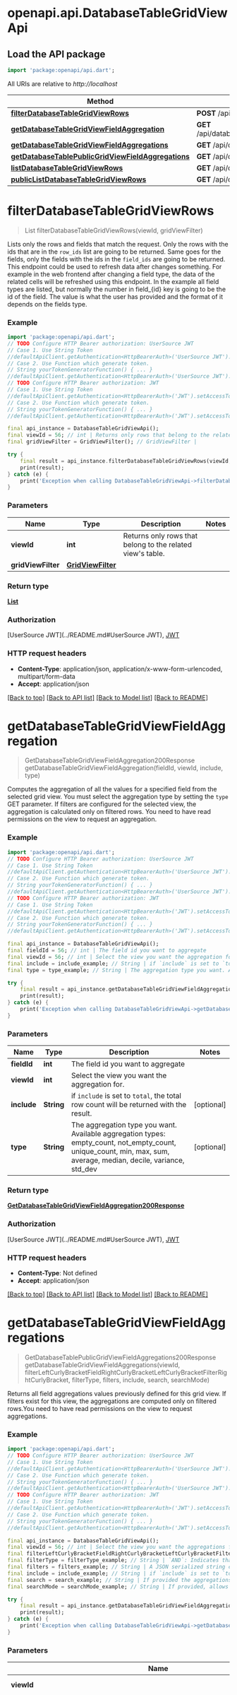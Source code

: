 # openapi.api.DatabaseTableGridViewApi

## Load the API package
```dart
import 'package:openapi/api.dart';
```

All URIs are relative to *http://localhost*

Method | HTTP request | Description
------------- | ------------- | -------------
[**filterDatabaseTableGridViewRows**](DatabaseTableGridViewApi.md#filterdatabasetablegridviewrows) | **POST** /api/database/views/grid/{view_id}/ | 
[**getDatabaseTableGridViewFieldAggregation**](DatabaseTableGridViewApi.md#getdatabasetablegridviewfieldaggregation) | **GET** /api/database/views/grid/{view_id}/aggregation/{field_id}/ | 
[**getDatabaseTableGridViewFieldAggregations**](DatabaseTableGridViewApi.md#getdatabasetablegridviewfieldaggregations) | **GET** /api/database/views/grid/{view_id}/aggregations/ | 
[**getDatabaseTablePublicGridViewFieldAggregations**](DatabaseTableGridViewApi.md#getdatabasetablepublicgridviewfieldaggregations) | **GET** /api/database/views/grid/{slug}/public/aggregations/ | 
[**listDatabaseTableGridViewRows**](DatabaseTableGridViewApi.md#listdatabasetablegridviewrows) | **GET** /api/database/views/grid/{view_id}/ | 
[**publicListDatabaseTableGridViewRows**](DatabaseTableGridViewApi.md#publiclistdatabasetablegridviewrows) | **GET** /api/database/views/grid/{slug}/public/rows/ | 


# **filterDatabaseTableGridViewRows**
> List<ExampleRowResponse> filterDatabaseTableGridViewRows(viewId, gridViewFilter)



Lists only the rows and fields that match the request. Only the rows with the ids that are in the `row_ids` list are going to be returned. Same goes for the fields, only the fields with the ids in the `field_ids` are going to be returned. This endpoint could be used to refresh data after changes something. For example in the web frontend after changing a field type, the data of the related cells will be refreshed using this endpoint. In the example all field types are listed, but normally  the number in field_{id} key is going to be the id of the field. The value is what the user has provided and the format of it depends on the fields type.

### Example
```dart
import 'package:openapi/api.dart';
// TODO Configure HTTP Bearer authorization: UserSource JWT
// Case 1. Use String Token
//defaultApiClient.getAuthentication<HttpBearerAuth>('UserSource JWT').setAccessToken('YOUR_ACCESS_TOKEN');
// Case 2. Use Function which generate token.
// String yourTokenGeneratorFunction() { ... }
//defaultApiClient.getAuthentication<HttpBearerAuth>('UserSource JWT').setAccessToken(yourTokenGeneratorFunction);
// TODO Configure HTTP Bearer authorization: JWT
// Case 1. Use String Token
//defaultApiClient.getAuthentication<HttpBearerAuth>('JWT').setAccessToken('YOUR_ACCESS_TOKEN');
// Case 2. Use Function which generate token.
// String yourTokenGeneratorFunction() { ... }
//defaultApiClient.getAuthentication<HttpBearerAuth>('JWT').setAccessToken(yourTokenGeneratorFunction);

final api_instance = DatabaseTableGridViewApi();
final viewId = 56; // int | Returns only rows that belong to the related view's table.
final gridViewFilter = GridViewFilter(); // GridViewFilter | 

try {
    final result = api_instance.filterDatabaseTableGridViewRows(viewId, gridViewFilter);
    print(result);
} catch (e) {
    print('Exception when calling DatabaseTableGridViewApi->filterDatabaseTableGridViewRows: $e\n');
}
```

### Parameters

Name | Type | Description  | Notes
------------- | ------------- | ------------- | -------------
 **viewId** | **int**| Returns only rows that belong to the related view's table. | 
 **gridViewFilter** | [**GridViewFilter**](GridViewFilter.md)|  | 

### Return type

[**List<ExampleRowResponse>**](ExampleRowResponse.md)

### Authorization

[UserSource JWT](../README.md#UserSource JWT), [JWT](../README.md#JWT)

### HTTP request headers

 - **Content-Type**: application/json, application/x-www-form-urlencoded, multipart/form-data
 - **Accept**: application/json

[[Back to top]](#) [[Back to API list]](../README.md#documentation-for-api-endpoints) [[Back to Model list]](../README.md#documentation-for-models) [[Back to README]](../README.md)

# **getDatabaseTableGridViewFieldAggregation**
> GetDatabaseTableGridViewFieldAggregation200Response getDatabaseTableGridViewFieldAggregation(fieldId, viewId, include, type)



Computes the aggregation of all the values for a specified field from the selected grid view. You must select the aggregation type by setting the `type` GET parameter. If filters are configured for the selected view, the aggregation is calculated only on filtered rows. You need to have read permissions on the view to request an aggregation.

### Example
```dart
import 'package:openapi/api.dart';
// TODO Configure HTTP Bearer authorization: UserSource JWT
// Case 1. Use String Token
//defaultApiClient.getAuthentication<HttpBearerAuth>('UserSource JWT').setAccessToken('YOUR_ACCESS_TOKEN');
// Case 2. Use Function which generate token.
// String yourTokenGeneratorFunction() { ... }
//defaultApiClient.getAuthentication<HttpBearerAuth>('UserSource JWT').setAccessToken(yourTokenGeneratorFunction);
// TODO Configure HTTP Bearer authorization: JWT
// Case 1. Use String Token
//defaultApiClient.getAuthentication<HttpBearerAuth>('JWT').setAccessToken('YOUR_ACCESS_TOKEN');
// Case 2. Use Function which generate token.
// String yourTokenGeneratorFunction() { ... }
//defaultApiClient.getAuthentication<HttpBearerAuth>('JWT').setAccessToken(yourTokenGeneratorFunction);

final api_instance = DatabaseTableGridViewApi();
final fieldId = 56; // int | The field id you want to aggregate
final viewId = 56; // int | Select the view you want the aggregation for.
final include = include_example; // String | if `include` is set to `total`, the total row count will be returned with the result.
final type = type_example; // String | The aggregation type you want. Available aggregation types: empty_count, not_empty_count, unique_count, min, max, sum, average, median, decile, variance, std_dev

try {
    final result = api_instance.getDatabaseTableGridViewFieldAggregation(fieldId, viewId, include, type);
    print(result);
} catch (e) {
    print('Exception when calling DatabaseTableGridViewApi->getDatabaseTableGridViewFieldAggregation: $e\n');
}
```

### Parameters

Name | Type | Description  | Notes
------------- | ------------- | ------------- | -------------
 **fieldId** | **int**| The field id you want to aggregate | 
 **viewId** | **int**| Select the view you want the aggregation for. | 
 **include** | **String**| if `include` is set to `total`, the total row count will be returned with the result. | [optional] 
 **type** | **String**| The aggregation type you want. Available aggregation types: empty_count, not_empty_count, unique_count, min, max, sum, average, median, decile, variance, std_dev | [optional] 

### Return type

[**GetDatabaseTableGridViewFieldAggregation200Response**](GetDatabaseTableGridViewFieldAggregation200Response.md)

### Authorization

[UserSource JWT](../README.md#UserSource JWT), [JWT](../README.md#JWT)

### HTTP request headers

 - **Content-Type**: Not defined
 - **Accept**: application/json

[[Back to top]](#) [[Back to API list]](../README.md#documentation-for-api-endpoints) [[Back to Model list]](../README.md#documentation-for-models) [[Back to README]](../README.md)

# **getDatabaseTableGridViewFieldAggregations**
> GetDatabaseTablePublicGridViewFieldAggregations200Response getDatabaseTableGridViewFieldAggregations(viewId, filterLeftCurlyBracketFieldRightCurlyBracketLeftCurlyBracketFilterRightCurlyBracket, filterType, filters, include, search, searchMode)



Returns all field aggregations values previously defined for this grid view. If filters exist for this view, the aggregations are computed only on filtered rows.You need to have read permissions on the view to request aggregations.

### Example
```dart
import 'package:openapi/api.dart';
// TODO Configure HTTP Bearer authorization: UserSource JWT
// Case 1. Use String Token
//defaultApiClient.getAuthentication<HttpBearerAuth>('UserSource JWT').setAccessToken('YOUR_ACCESS_TOKEN');
// Case 2. Use Function which generate token.
// String yourTokenGeneratorFunction() { ... }
//defaultApiClient.getAuthentication<HttpBearerAuth>('UserSource JWT').setAccessToken(yourTokenGeneratorFunction);
// TODO Configure HTTP Bearer authorization: JWT
// Case 1. Use String Token
//defaultApiClient.getAuthentication<HttpBearerAuth>('JWT').setAccessToken('YOUR_ACCESS_TOKEN');
// Case 2. Use Function which generate token.
// String yourTokenGeneratorFunction() { ... }
//defaultApiClient.getAuthentication<HttpBearerAuth>('JWT').setAccessToken(yourTokenGeneratorFunction);

final api_instance = DatabaseTableGridViewApi();
final viewId = 56; // int | Select the view you want the aggregations for.
final filterLeftCurlyBracketFieldRightCurlyBracketLeftCurlyBracketFilterRightCurlyBracket = filterLeftCurlyBracketFieldRightCurlyBracketLeftCurlyBracketFilterRightCurlyBracket_example; // String | The aggregation can optionally be filtered by the same view filters available for the views. Multiple filters can be provided if they follow the same format. The field and filter variable indicate how to filter and the value indicates where to filter on.  For example if you provide the following GET parameter `filter__field_1__equal=test` then only rows where the value of field_1 is equal to test are going to be returned.  The following filters are available: equal, not_equal, filename_contains, files_lower_than, has_file_type, contains, contains_not, contains_word, doesnt_contain_word, length_is_lower_than, higher_than, higher_than_or_equal, lower_than, lower_than_or_equal, is_even_and_whole, date_equal, date_before, date_before_or_equal, date_after_days_ago, date_after, date_after_or_equal, date_not_equal, date_equals_today, date_before_today, date_after_today, date_within_days, date_within_weeks, date_within_months, date_equals_days_ago, date_equals_months_ago, date_equals_years_ago, date_equals_week, date_equals_month, date_equals_day_of_month, date_equals_year, date_is, date_is_not, date_is_before, date_is_on_or_before, date_is_after, date_is_on_or_after, date_is_within, single_select_equal, single_select_not_equal, single_select_is_any_of, single_select_is_none_of, link_row_has, link_row_has_not, link_row_contains, link_row_not_contains, boolean, empty, not_empty, multiple_select_has, multiple_select_has_not, multiple_collaborators_has, multiple_collaborators_has_not, user_is, user_is_not, has_value_equal, has_not_value_equal, has_value_contains, has_not_value_contains, has_value_contains_word, has_not_value_contains_word, has_value_length_is_lower_than, has_all_values_equal, has_empty_value, has_not_empty_value, has_any_select_option_equal, has_none_select_option_equal.  **Please note that if the `filters` parameter is provided, this parameter will be ignored.**     **Please note that by passing the filter parameters the view filters saved for the view itself will be ignored.**
final filterType = filterType_example; // String | `AND`: Indicates that the aggregated rows must match all the provided filters.  `OR`: Indicates that the aggregated rows only have to match one of the filters.  
final filters = filters_example; // String | A JSON serialized string containing the filter tree to apply for the aggregation. The filter tree is a nested structure containing the filters that need to be applied.   An example of a valid filter tree is the following:`{\"filter_type\": \"AND\", \"filters\": [{\"field\": 1, \"type\": \"equal\", \"value\": \"test\"}]}`. The `field` value must be the ID of the field to filter on, or the name of the field if `user_field_names` is true.  The following filters are available: equal, not_equal, filename_contains, files_lower_than, has_file_type, contains, contains_not, contains_word, doesnt_contain_word, length_is_lower_than, higher_than, higher_than_or_equal, lower_than, lower_than_or_equal, is_even_and_whole, date_equal, date_before, date_before_or_equal, date_after_days_ago, date_after, date_after_or_equal, date_not_equal, date_equals_today, date_before_today, date_after_today, date_within_days, date_within_weeks, date_within_months, date_equals_days_ago, date_equals_months_ago, date_equals_years_ago, date_equals_week, date_equals_month, date_equals_day_of_month, date_equals_year, date_is, date_is_not, date_is_before, date_is_on_or_before, date_is_after, date_is_on_or_after, date_is_within, single_select_equal, single_select_not_equal, single_select_is_any_of, single_select_is_none_of, link_row_has, link_row_has_not, link_row_contains, link_row_not_contains, boolean, empty, not_empty, multiple_select_has, multiple_select_has_not, multiple_collaborators_has, multiple_collaborators_has_not, user_is, user_is_not, has_value_equal, has_not_value_equal, has_value_contains, has_not_value_contains, has_value_contains_word, has_not_value_contains_word, has_value_length_is_lower_than, has_all_values_equal, has_empty_value, has_not_empty_value, has_any_select_option_equal, has_none_select_option_equal.  **Please note that if this parameter is provided, all other `filter__{field}__{filter}` will be ignored, as well as the `filter_type` parameter.**  **Please note that by passing the filters parameter the view filters saved for the view itself will be ignored.**
final include = include_example; // String | if `include` is set to `total`, the total row count will be returned with the result.
final search = search_example; // String | If provided the aggregations are calculated only for matching rows.
final searchMode = searchMode_example; // String | If provided, allows API consumers to determine what kind of search experience they wish to have. If the default `SearchModes.MODE_FT_WITH_COUNT` is used, then Postgres full-text search is used. If `SearchModes.MODE_COMPAT` is provided then the search term will be exactly searched for including whitespace on each cell. This is the Baserow legacy search behaviour.

try {
    final result = api_instance.getDatabaseTableGridViewFieldAggregations(viewId, filterLeftCurlyBracketFieldRightCurlyBracketLeftCurlyBracketFilterRightCurlyBracket, filterType, filters, include, search, searchMode);
    print(result);
} catch (e) {
    print('Exception when calling DatabaseTableGridViewApi->getDatabaseTableGridViewFieldAggregations: $e\n');
}
```

### Parameters

Name | Type | Description  | Notes
------------- | ------------- | ------------- | -------------
 **viewId** | **int**| Select the view you want the aggregations for. | 
 **filterLeftCurlyBracketFieldRightCurlyBracketLeftCurlyBracketFilterRightCurlyBracket** | **String**| The aggregation can optionally be filtered by the same view filters available for the views. Multiple filters can be provided if they follow the same format. The field and filter variable indicate how to filter and the value indicates where to filter on.  For example if you provide the following GET parameter `filter__field_1__equal=test` then only rows where the value of field_1 is equal to test are going to be returned.  The following filters are available: equal, not_equal, filename_contains, files_lower_than, has_file_type, contains, contains_not, contains_word, doesnt_contain_word, length_is_lower_than, higher_than, higher_than_or_equal, lower_than, lower_than_or_equal, is_even_and_whole, date_equal, date_before, date_before_or_equal, date_after_days_ago, date_after, date_after_or_equal, date_not_equal, date_equals_today, date_before_today, date_after_today, date_within_days, date_within_weeks, date_within_months, date_equals_days_ago, date_equals_months_ago, date_equals_years_ago, date_equals_week, date_equals_month, date_equals_day_of_month, date_equals_year, date_is, date_is_not, date_is_before, date_is_on_or_before, date_is_after, date_is_on_or_after, date_is_within, single_select_equal, single_select_not_equal, single_select_is_any_of, single_select_is_none_of, link_row_has, link_row_has_not, link_row_contains, link_row_not_contains, boolean, empty, not_empty, multiple_select_has, multiple_select_has_not, multiple_collaborators_has, multiple_collaborators_has_not, user_is, user_is_not, has_value_equal, has_not_value_equal, has_value_contains, has_not_value_contains, has_value_contains_word, has_not_value_contains_word, has_value_length_is_lower_than, has_all_values_equal, has_empty_value, has_not_empty_value, has_any_select_option_equal, has_none_select_option_equal.  **Please note that if the `filters` parameter is provided, this parameter will be ignored.**     **Please note that by passing the filter parameters the view filters saved for the view itself will be ignored.** | [optional] 
 **filterType** | **String**| `AND`: Indicates that the aggregated rows must match all the provided filters.  `OR`: Indicates that the aggregated rows only have to match one of the filters.   | [optional] 
 **filters** | **String**| A JSON serialized string containing the filter tree to apply for the aggregation. The filter tree is a nested structure containing the filters that need to be applied.   An example of a valid filter tree is the following:`{\"filter_type\": \"AND\", \"filters\": [{\"field\": 1, \"type\": \"equal\", \"value\": \"test\"}]}`. The `field` value must be the ID of the field to filter on, or the name of the field if `user_field_names` is true.  The following filters are available: equal, not_equal, filename_contains, files_lower_than, has_file_type, contains, contains_not, contains_word, doesnt_contain_word, length_is_lower_than, higher_than, higher_than_or_equal, lower_than, lower_than_or_equal, is_even_and_whole, date_equal, date_before, date_before_or_equal, date_after_days_ago, date_after, date_after_or_equal, date_not_equal, date_equals_today, date_before_today, date_after_today, date_within_days, date_within_weeks, date_within_months, date_equals_days_ago, date_equals_months_ago, date_equals_years_ago, date_equals_week, date_equals_month, date_equals_day_of_month, date_equals_year, date_is, date_is_not, date_is_before, date_is_on_or_before, date_is_after, date_is_on_or_after, date_is_within, single_select_equal, single_select_not_equal, single_select_is_any_of, single_select_is_none_of, link_row_has, link_row_has_not, link_row_contains, link_row_not_contains, boolean, empty, not_empty, multiple_select_has, multiple_select_has_not, multiple_collaborators_has, multiple_collaborators_has_not, user_is, user_is_not, has_value_equal, has_not_value_equal, has_value_contains, has_not_value_contains, has_value_contains_word, has_not_value_contains_word, has_value_length_is_lower_than, has_all_values_equal, has_empty_value, has_not_empty_value, has_any_select_option_equal, has_none_select_option_equal.  **Please note that if this parameter is provided, all other `filter__{field}__{filter}` will be ignored, as well as the `filter_type` parameter.**  **Please note that by passing the filters parameter the view filters saved for the view itself will be ignored.** | [optional] 
 **include** | **String**| if `include` is set to `total`, the total row count will be returned with the result. | [optional] 
 **search** | **String**| If provided the aggregations are calculated only for matching rows. | [optional] 
 **searchMode** | **String**| If provided, allows API consumers to determine what kind of search experience they wish to have. If the default `SearchModes.MODE_FT_WITH_COUNT` is used, then Postgres full-text search is used. If `SearchModes.MODE_COMPAT` is provided then the search term will be exactly searched for including whitespace on each cell. This is the Baserow legacy search behaviour. | [optional] 

### Return type

[**GetDatabaseTablePublicGridViewFieldAggregations200Response**](GetDatabaseTablePublicGridViewFieldAggregations200Response.md)

### Authorization

[UserSource JWT](../README.md#UserSource JWT), [JWT](../README.md#JWT)

### HTTP request headers

 - **Content-Type**: Not defined
 - **Accept**: application/json

[[Back to top]](#) [[Back to API list]](../README.md#documentation-for-api-endpoints) [[Back to Model list]](../README.md#documentation-for-models) [[Back to README]](../README.md)

# **getDatabaseTablePublicGridViewFieldAggregations**
> GetDatabaseTablePublicGridViewFieldAggregations200Response getDatabaseTablePublicGridViewFieldAggregations(slug, filterLeftCurlyBracketFieldRightCurlyBracketLeftCurlyBracketFilterRightCurlyBracket, filterType, filters, include, search, searchMode)



Returns all field aggregations values previously defined for this grid view. If filters exist for this view, the aggregations are computed only on filtered rows.

### Example
```dart
import 'package:openapi/api.dart';
// TODO Configure HTTP Bearer authorization: UserSource JWT
// Case 1. Use String Token
//defaultApiClient.getAuthentication<HttpBearerAuth>('UserSource JWT').setAccessToken('YOUR_ACCESS_TOKEN');
// Case 2. Use Function which generate token.
// String yourTokenGeneratorFunction() { ... }
//defaultApiClient.getAuthentication<HttpBearerAuth>('UserSource JWT').setAccessToken(yourTokenGeneratorFunction);
// TODO Configure HTTP Bearer authorization: JWT
// Case 1. Use String Token
//defaultApiClient.getAuthentication<HttpBearerAuth>('JWT').setAccessToken('YOUR_ACCESS_TOKEN');
// Case 2. Use Function which generate token.
// String yourTokenGeneratorFunction() { ... }
//defaultApiClient.getAuthentication<HttpBearerAuth>('JWT').setAccessToken(yourTokenGeneratorFunction);

final api_instance = DatabaseTableGridViewApi();
final slug = slug_example; // String | Select the view you want the aggregations for.
final filterLeftCurlyBracketFieldRightCurlyBracketLeftCurlyBracketFilterRightCurlyBracket = filterLeftCurlyBracketFieldRightCurlyBracketLeftCurlyBracketFilterRightCurlyBracket_example; // String | The aggregation can optionally be filtered by the same view filters available for the views. Multiple filters can be provided if they follow the same format. The field and filter variable indicate how to filter and the value indicates where to filter on.  For example if you provide the following GET parameter `filter__field_1__equal=test` then only rows where the value of field_1 is equal to test are going to be returned.  The following filters are available: equal, not_equal, filename_contains, files_lower_than, has_file_type, contains, contains_not, contains_word, doesnt_contain_word, length_is_lower_than, higher_than, higher_than_or_equal, lower_than, lower_than_or_equal, is_even_and_whole, date_equal, date_before, date_before_or_equal, date_after_days_ago, date_after, date_after_or_equal, date_not_equal, date_equals_today, date_before_today, date_after_today, date_within_days, date_within_weeks, date_within_months, date_equals_days_ago, date_equals_months_ago, date_equals_years_ago, date_equals_week, date_equals_month, date_equals_day_of_month, date_equals_year, date_is, date_is_not, date_is_before, date_is_on_or_before, date_is_after, date_is_on_or_after, date_is_within, single_select_equal, single_select_not_equal, single_select_is_any_of, single_select_is_none_of, link_row_has, link_row_has_not, link_row_contains, link_row_not_contains, boolean, empty, not_empty, multiple_select_has, multiple_select_has_not, multiple_collaborators_has, multiple_collaborators_has_not, user_is, user_is_not, has_value_equal, has_not_value_equal, has_value_contains, has_not_value_contains, has_value_contains_word, has_not_value_contains_word, has_value_length_is_lower_than, has_all_values_equal, has_empty_value, has_not_empty_value, has_any_select_option_equal, has_none_select_option_equal.  **Please note that if the `filters` parameter is provided, this parameter will be ignored.**   
final filterType = filterType_example; // String | `AND`: Indicates that the aggregated rows must match all the provided filters.  `OR`: Indicates that the aggregated rows only have to match one of the filters.  
final filters = filters_example; // String | A JSON serialized string containing the filter tree to apply for the aggregation. The filter tree is a nested structure containing the filters that need to be applied.   An example of a valid filter tree is the following:`{\"filter_type\": \"AND\", \"filters\": [{\"field\": 1, \"type\": \"equal\", \"value\": \"test\"}]}`. The `field` value must be the ID of the field to filter on, or the name of the field if `user_field_names` is true.  The following filters are available: equal, not_equal, filename_contains, files_lower_than, has_file_type, contains, contains_not, contains_word, doesnt_contain_word, length_is_lower_than, higher_than, higher_than_or_equal, lower_than, lower_than_or_equal, is_even_and_whole, date_equal, date_before, date_before_or_equal, date_after_days_ago, date_after, date_after_or_equal, date_not_equal, date_equals_today, date_before_today, date_after_today, date_within_days, date_within_weeks, date_within_months, date_equals_days_ago, date_equals_months_ago, date_equals_years_ago, date_equals_week, date_equals_month, date_equals_day_of_month, date_equals_year, date_is, date_is_not, date_is_before, date_is_on_or_before, date_is_after, date_is_on_or_after, date_is_within, single_select_equal, single_select_not_equal, single_select_is_any_of, single_select_is_none_of, link_row_has, link_row_has_not, link_row_contains, link_row_not_contains, boolean, empty, not_empty, multiple_select_has, multiple_select_has_not, multiple_collaborators_has, multiple_collaborators_has_not, user_is, user_is_not, has_value_equal, has_not_value_equal, has_value_contains, has_not_value_contains, has_value_contains_word, has_not_value_contains_word, has_value_length_is_lower_than, has_all_values_equal, has_empty_value, has_not_empty_value, has_any_select_option_equal, has_none_select_option_equal.  **Please note that if this parameter is provided, all other `filter__{field}__{filter}` will be ignored, as well as the `filter_type` parameter.**
final include = include_example; // String | if `include` is set to `total`, the total row count will be returned with the result.
final search = search_example; // String | If provided the aggregations are calculated only for matching rows.
final searchMode = searchMode_example; // String | If provided, allows API consumers to determine what kind of search experience they wish to have. If the default `SearchModes.MODE_FT_WITH_COUNT` is used, then Postgres full-text search is used. If `SearchModes.MODE_COMPAT` is provided then the search term will be exactly searched for including whitespace on each cell. This is the Baserow legacy search behaviour.

try {
    final result = api_instance.getDatabaseTablePublicGridViewFieldAggregations(slug, filterLeftCurlyBracketFieldRightCurlyBracketLeftCurlyBracketFilterRightCurlyBracket, filterType, filters, include, search, searchMode);
    print(result);
} catch (e) {
    print('Exception when calling DatabaseTableGridViewApi->getDatabaseTablePublicGridViewFieldAggregations: $e\n');
}
```

### Parameters

Name | Type | Description  | Notes
------------- | ------------- | ------------- | -------------
 **slug** | **String**| Select the view you want the aggregations for. | 
 **filterLeftCurlyBracketFieldRightCurlyBracketLeftCurlyBracketFilterRightCurlyBracket** | **String**| The aggregation can optionally be filtered by the same view filters available for the views. Multiple filters can be provided if they follow the same format. The field and filter variable indicate how to filter and the value indicates where to filter on.  For example if you provide the following GET parameter `filter__field_1__equal=test` then only rows where the value of field_1 is equal to test are going to be returned.  The following filters are available: equal, not_equal, filename_contains, files_lower_than, has_file_type, contains, contains_not, contains_word, doesnt_contain_word, length_is_lower_than, higher_than, higher_than_or_equal, lower_than, lower_than_or_equal, is_even_and_whole, date_equal, date_before, date_before_or_equal, date_after_days_ago, date_after, date_after_or_equal, date_not_equal, date_equals_today, date_before_today, date_after_today, date_within_days, date_within_weeks, date_within_months, date_equals_days_ago, date_equals_months_ago, date_equals_years_ago, date_equals_week, date_equals_month, date_equals_day_of_month, date_equals_year, date_is, date_is_not, date_is_before, date_is_on_or_before, date_is_after, date_is_on_or_after, date_is_within, single_select_equal, single_select_not_equal, single_select_is_any_of, single_select_is_none_of, link_row_has, link_row_has_not, link_row_contains, link_row_not_contains, boolean, empty, not_empty, multiple_select_has, multiple_select_has_not, multiple_collaborators_has, multiple_collaborators_has_not, user_is, user_is_not, has_value_equal, has_not_value_equal, has_value_contains, has_not_value_contains, has_value_contains_word, has_not_value_contains_word, has_value_length_is_lower_than, has_all_values_equal, has_empty_value, has_not_empty_value, has_any_select_option_equal, has_none_select_option_equal.  **Please note that if the `filters` parameter is provided, this parameter will be ignored.**    | [optional] 
 **filterType** | **String**| `AND`: Indicates that the aggregated rows must match all the provided filters.  `OR`: Indicates that the aggregated rows only have to match one of the filters.   | [optional] 
 **filters** | **String**| A JSON serialized string containing the filter tree to apply for the aggregation. The filter tree is a nested structure containing the filters that need to be applied.   An example of a valid filter tree is the following:`{\"filter_type\": \"AND\", \"filters\": [{\"field\": 1, \"type\": \"equal\", \"value\": \"test\"}]}`. The `field` value must be the ID of the field to filter on, or the name of the field if `user_field_names` is true.  The following filters are available: equal, not_equal, filename_contains, files_lower_than, has_file_type, contains, contains_not, contains_word, doesnt_contain_word, length_is_lower_than, higher_than, higher_than_or_equal, lower_than, lower_than_or_equal, is_even_and_whole, date_equal, date_before, date_before_or_equal, date_after_days_ago, date_after, date_after_or_equal, date_not_equal, date_equals_today, date_before_today, date_after_today, date_within_days, date_within_weeks, date_within_months, date_equals_days_ago, date_equals_months_ago, date_equals_years_ago, date_equals_week, date_equals_month, date_equals_day_of_month, date_equals_year, date_is, date_is_not, date_is_before, date_is_on_or_before, date_is_after, date_is_on_or_after, date_is_within, single_select_equal, single_select_not_equal, single_select_is_any_of, single_select_is_none_of, link_row_has, link_row_has_not, link_row_contains, link_row_not_contains, boolean, empty, not_empty, multiple_select_has, multiple_select_has_not, multiple_collaborators_has, multiple_collaborators_has_not, user_is, user_is_not, has_value_equal, has_not_value_equal, has_value_contains, has_not_value_contains, has_value_contains_word, has_not_value_contains_word, has_value_length_is_lower_than, has_all_values_equal, has_empty_value, has_not_empty_value, has_any_select_option_equal, has_none_select_option_equal.  **Please note that if this parameter is provided, all other `filter__{field}__{filter}` will be ignored, as well as the `filter_type` parameter.** | [optional] 
 **include** | **String**| if `include` is set to `total`, the total row count will be returned with the result. | [optional] 
 **search** | **String**| If provided the aggregations are calculated only for matching rows. | [optional] 
 **searchMode** | **String**| If provided, allows API consumers to determine what kind of search experience they wish to have. If the default `SearchModes.MODE_FT_WITH_COUNT` is used, then Postgres full-text search is used. If `SearchModes.MODE_COMPAT` is provided then the search term will be exactly searched for including whitespace on each cell. This is the Baserow legacy search behaviour. | [optional] 

### Return type

[**GetDatabaseTablePublicGridViewFieldAggregations200Response**](GetDatabaseTablePublicGridViewFieldAggregations200Response.md)

### Authorization

[UserSource JWT](../README.md#UserSource JWT), [JWT](../README.md#JWT)

### HTTP request headers

 - **Content-Type**: Not defined
 - **Accept**: application/json

[[Back to top]](#) [[Back to API list]](../README.md#documentation-for-api-endpoints) [[Back to Model list]](../README.md#documentation-for-models) [[Back to README]](../README.md)

# **listDatabaseTableGridViewRows**
> PaginationSerializerWithGridViewFieldOptionsExampleRowResponse listDatabaseTableGridViewRows(viewId, count, excludeFields, filterLeftCurlyBracketFieldRightCurlyBracketLeftCurlyBracketFilterRightCurlyBracket, filterType, filters, include, includeFields, limit, offset, orderBy, page, search, searchMode, size)



Lists the requested rows of the view's table related to the provided `view_id` if the authorized user has access to the database's workspace. The response is paginated either by a limit/offset or page/size style. The style depends on the provided GET parameters. The properties of the returned rows depends on which fields the table has. For a complete overview of fields use the **list_database_table_fields** endpoint to list them all. In the example all field types are listed, but normally the number in field_{id} key is going to be the id of the field. The value is what the user has provided and the format of it depends on the fields type.  The filters and sortings are automatically applied. To get a full overview of the applied filters and sortings you can use the `list_database_table_view_filters` and `list_database_table_view_sortings` endpoints.

### Example
```dart
import 'package:openapi/api.dart';
// TODO Configure HTTP Bearer authorization: UserSource JWT
// Case 1. Use String Token
//defaultApiClient.getAuthentication<HttpBearerAuth>('UserSource JWT').setAccessToken('YOUR_ACCESS_TOKEN');
// Case 2. Use Function which generate token.
// String yourTokenGeneratorFunction() { ... }
//defaultApiClient.getAuthentication<HttpBearerAuth>('UserSource JWT').setAccessToken(yourTokenGeneratorFunction);
// TODO Configure HTTP Bearer authorization: JWT
// Case 1. Use String Token
//defaultApiClient.getAuthentication<HttpBearerAuth>('JWT').setAccessToken('YOUR_ACCESS_TOKEN');
// Case 2. Use Function which generate token.
// String yourTokenGeneratorFunction() { ... }
//defaultApiClient.getAuthentication<HttpBearerAuth>('JWT').setAccessToken(yourTokenGeneratorFunction);

final api_instance = DatabaseTableGridViewApi();
final viewId = 56; // int | Returns only rows that belong to the related view's table.
final count = true; // bool | If provided only the count will be returned.
final excludeFields = excludeFields_example; // String | All the fields are included in the response by default. You can select a subset of fields by providing the exclude_fields query parameter. If you for example provide the following GET parameter `exclude_fields=field_1,field_2` then the fields with id `1` and id `2` are going to be excluded from the selection and response. 
final filterLeftCurlyBracketFieldRightCurlyBracketLeftCurlyBracketFilterRightCurlyBracket = filterLeftCurlyBracketFieldRightCurlyBracketLeftCurlyBracketFilterRightCurlyBracket_example; // String | The rows can optionally be filtered by the same view filters available for the views. Multiple filters can be provided if they follow the same format. The field and filter variable indicate how to filter and the value indicates where to filter on.  For example if you provide the following GET parameter `filter__field_1__equal=test` then only rows where the value of field_1 is equal to test are going to be returned.  The following filters are available: equal, not_equal, filename_contains, files_lower_than, has_file_type, contains, contains_not, contains_word, doesnt_contain_word, length_is_lower_than, higher_than, higher_than_or_equal, lower_than, lower_than_or_equal, is_even_and_whole, date_equal, date_before, date_before_or_equal, date_after_days_ago, date_after, date_after_or_equal, date_not_equal, date_equals_today, date_before_today, date_after_today, date_within_days, date_within_weeks, date_within_months, date_equals_days_ago, date_equals_months_ago, date_equals_years_ago, date_equals_week, date_equals_month, date_equals_day_of_month, date_equals_year, date_is, date_is_not, date_is_before, date_is_on_or_before, date_is_after, date_is_on_or_after, date_is_within, single_select_equal, single_select_not_equal, single_select_is_any_of, single_select_is_none_of, link_row_has, link_row_has_not, link_row_contains, link_row_not_contains, boolean, empty, not_empty, multiple_select_has, multiple_select_has_not, multiple_collaborators_has, multiple_collaborators_has_not, user_is, user_is_not, has_value_equal, has_not_value_equal, has_value_contains, has_not_value_contains, has_value_contains_word, has_not_value_contains_word, has_value_length_is_lower_than, has_all_values_equal, has_empty_value, has_not_empty_value, has_any_select_option_equal, has_none_select_option_equal.  **Please note that if the `filters` parameter is provided, this parameter will be ignored.**     **Please note that by passing the filter parameters the view filters saved for the view itself will be ignored.**
final filterType = filterType_example; // String | `AND`: Indicates that the rows must match all the provided filters.  `OR`: Indicates that the rows only have to match one of the filters.  This works only if two or more filters are provided.  **Please note that if the `filters` parameter is provided, this parameter will be ignored.**
final filters = filters_example; // String | A JSON serialized string containing the filter tree to apply to this view. The filter tree is a nested structure containing the filters that need to be applied.   An example of a valid filter tree is the following:`{\"filter_type\": \"AND\", \"filters\": [{\"field\": 1, \"type\": \"equal\", \"value\": \"test\"}]}`. The `field` value must be the ID of the field to filter on, or the name of the field if `user_field_names` is true.  The following filters are available: equal, not_equal, filename_contains, files_lower_than, has_file_type, contains, contains_not, contains_word, doesnt_contain_word, length_is_lower_than, higher_than, higher_than_or_equal, lower_than, lower_than_or_equal, is_even_and_whole, date_equal, date_before, date_before_or_equal, date_after_days_ago, date_after, date_after_or_equal, date_not_equal, date_equals_today, date_before_today, date_after_today, date_within_days, date_within_weeks, date_within_months, date_equals_days_ago, date_equals_months_ago, date_equals_years_ago, date_equals_week, date_equals_month, date_equals_day_of_month, date_equals_year, date_is, date_is_not, date_is_before, date_is_on_or_before, date_is_after, date_is_on_or_after, date_is_within, single_select_equal, single_select_not_equal, single_select_is_any_of, single_select_is_none_of, link_row_has, link_row_has_not, link_row_contains, link_row_not_contains, boolean, empty, not_empty, multiple_select_has, multiple_select_has_not, multiple_collaborators_has, multiple_collaborators_has_not, user_is, user_is_not, has_value_equal, has_not_value_equal, has_value_contains, has_not_value_contains, has_value_contains_word, has_not_value_contains_word, has_value_length_is_lower_than, has_all_values_equal, has_empty_value, has_not_empty_value, has_any_select_option_equal, has_none_select_option_equal.  **Please note that if this parameter is provided, all other `filter__{field}__{filter}` will be ignored, as well as the `filter_type` parameter.**  **Please note that by passing the filters parameter the view filters saved for the view itself will be ignored.**
final include = include_example; // String | A comma separated list allowing the values of `field_options` and `row_metadata` which will add the object/objects with the same name to the response if included. The `field_options` object contains user defined view settings for each field. For example the field's width is included in here. The `row_metadata` object includes extra row specific data on a per row basis.
final includeFields = includeFields_example; // String | All the fields are included in the response by default. You can select a subset of fields by providing the fields query parameter. If you for example provide the following GET parameter `include_fields=field_1,field_2` then only the fields with id `1` and id `2` are going to be selected and included in the response.
final limit = 56; // int | Defines how many rows should be returned.
final offset = 56; // int | Can only be used in combination with the `limit` parameter and defines from which offset the rows should be returned.
final orderBy = orderBy_example; // String | Optionally the rows can be ordered by provided field ids separated by comma. By default a field is ordered in ascending (A-Z) order, but by prepending the field with a '-' it can be ordered descending (Z-A).
final page = 56; // int | Defines which page of rows should be returned. Either the `page` or `limit` can be provided, not both.
final search = search_example; // String | If provided only rows with data that matches the search query are going to be returned.
final searchMode = searchMode_example; // String | If provided, allows API consumers to determine what kind of search experience they wish to have. If the default `SearchModes.MODE_FT_WITH_COUNT` is used, then Postgres full-text search is used. If `SearchModes.MODE_COMPAT` is provided then the search term will be exactly searched for including whitespace on each cell. This is the Baserow legacy search behaviour.
final size = 56; // int | Can only be used in combination with the `page` parameter and defines how many rows should be returned.

try {
    final result = api_instance.listDatabaseTableGridViewRows(viewId, count, excludeFields, filterLeftCurlyBracketFieldRightCurlyBracketLeftCurlyBracketFilterRightCurlyBracket, filterType, filters, include, includeFields, limit, offset, orderBy, page, search, searchMode, size);
    print(result);
} catch (e) {
    print('Exception when calling DatabaseTableGridViewApi->listDatabaseTableGridViewRows: $e\n');
}
```

### Parameters

Name | Type | Description  | Notes
------------- | ------------- | ------------- | -------------
 **viewId** | **int**| Returns only rows that belong to the related view's table. | 
 **count** | **bool**| If provided only the count will be returned. | [optional] 
 **excludeFields** | **String**| All the fields are included in the response by default. You can select a subset of fields by providing the exclude_fields query parameter. If you for example provide the following GET parameter `exclude_fields=field_1,field_2` then the fields with id `1` and id `2` are going to be excluded from the selection and response.  | [optional] 
 **filterLeftCurlyBracketFieldRightCurlyBracketLeftCurlyBracketFilterRightCurlyBracket** | **String**| The rows can optionally be filtered by the same view filters available for the views. Multiple filters can be provided if they follow the same format. The field and filter variable indicate how to filter and the value indicates where to filter on.  For example if you provide the following GET parameter `filter__field_1__equal=test` then only rows where the value of field_1 is equal to test are going to be returned.  The following filters are available: equal, not_equal, filename_contains, files_lower_than, has_file_type, contains, contains_not, contains_word, doesnt_contain_word, length_is_lower_than, higher_than, higher_than_or_equal, lower_than, lower_than_or_equal, is_even_and_whole, date_equal, date_before, date_before_or_equal, date_after_days_ago, date_after, date_after_or_equal, date_not_equal, date_equals_today, date_before_today, date_after_today, date_within_days, date_within_weeks, date_within_months, date_equals_days_ago, date_equals_months_ago, date_equals_years_ago, date_equals_week, date_equals_month, date_equals_day_of_month, date_equals_year, date_is, date_is_not, date_is_before, date_is_on_or_before, date_is_after, date_is_on_or_after, date_is_within, single_select_equal, single_select_not_equal, single_select_is_any_of, single_select_is_none_of, link_row_has, link_row_has_not, link_row_contains, link_row_not_contains, boolean, empty, not_empty, multiple_select_has, multiple_select_has_not, multiple_collaborators_has, multiple_collaborators_has_not, user_is, user_is_not, has_value_equal, has_not_value_equal, has_value_contains, has_not_value_contains, has_value_contains_word, has_not_value_contains_word, has_value_length_is_lower_than, has_all_values_equal, has_empty_value, has_not_empty_value, has_any_select_option_equal, has_none_select_option_equal.  **Please note that if the `filters` parameter is provided, this parameter will be ignored.**     **Please note that by passing the filter parameters the view filters saved for the view itself will be ignored.** | [optional] 
 **filterType** | **String**| `AND`: Indicates that the rows must match all the provided filters.  `OR`: Indicates that the rows only have to match one of the filters.  This works only if two or more filters are provided.  **Please note that if the `filters` parameter is provided, this parameter will be ignored.** | [optional] 
 **filters** | **String**| A JSON serialized string containing the filter tree to apply to this view. The filter tree is a nested structure containing the filters that need to be applied.   An example of a valid filter tree is the following:`{\"filter_type\": \"AND\", \"filters\": [{\"field\": 1, \"type\": \"equal\", \"value\": \"test\"}]}`. The `field` value must be the ID of the field to filter on, or the name of the field if `user_field_names` is true.  The following filters are available: equal, not_equal, filename_contains, files_lower_than, has_file_type, contains, contains_not, contains_word, doesnt_contain_word, length_is_lower_than, higher_than, higher_than_or_equal, lower_than, lower_than_or_equal, is_even_and_whole, date_equal, date_before, date_before_or_equal, date_after_days_ago, date_after, date_after_or_equal, date_not_equal, date_equals_today, date_before_today, date_after_today, date_within_days, date_within_weeks, date_within_months, date_equals_days_ago, date_equals_months_ago, date_equals_years_ago, date_equals_week, date_equals_month, date_equals_day_of_month, date_equals_year, date_is, date_is_not, date_is_before, date_is_on_or_before, date_is_after, date_is_on_or_after, date_is_within, single_select_equal, single_select_not_equal, single_select_is_any_of, single_select_is_none_of, link_row_has, link_row_has_not, link_row_contains, link_row_not_contains, boolean, empty, not_empty, multiple_select_has, multiple_select_has_not, multiple_collaborators_has, multiple_collaborators_has_not, user_is, user_is_not, has_value_equal, has_not_value_equal, has_value_contains, has_not_value_contains, has_value_contains_word, has_not_value_contains_word, has_value_length_is_lower_than, has_all_values_equal, has_empty_value, has_not_empty_value, has_any_select_option_equal, has_none_select_option_equal.  **Please note that if this parameter is provided, all other `filter__{field}__{filter}` will be ignored, as well as the `filter_type` parameter.**  **Please note that by passing the filters parameter the view filters saved for the view itself will be ignored.** | [optional] 
 **include** | **String**| A comma separated list allowing the values of `field_options` and `row_metadata` which will add the object/objects with the same name to the response if included. The `field_options` object contains user defined view settings for each field. For example the field's width is included in here. The `row_metadata` object includes extra row specific data on a per row basis. | [optional] 
 **includeFields** | **String**| All the fields are included in the response by default. You can select a subset of fields by providing the fields query parameter. If you for example provide the following GET parameter `include_fields=field_1,field_2` then only the fields with id `1` and id `2` are going to be selected and included in the response. | [optional] 
 **limit** | **int**| Defines how many rows should be returned. | [optional] 
 **offset** | **int**| Can only be used in combination with the `limit` parameter and defines from which offset the rows should be returned. | [optional] 
 **orderBy** | **String**| Optionally the rows can be ordered by provided field ids separated by comma. By default a field is ordered in ascending (A-Z) order, but by prepending the field with a '-' it can be ordered descending (Z-A). | [optional] 
 **page** | **int**| Defines which page of rows should be returned. Either the `page` or `limit` can be provided, not both. | [optional] 
 **search** | **String**| If provided only rows with data that matches the search query are going to be returned. | [optional] 
 **searchMode** | **String**| If provided, allows API consumers to determine what kind of search experience they wish to have. If the default `SearchModes.MODE_FT_WITH_COUNT` is used, then Postgres full-text search is used. If `SearchModes.MODE_COMPAT` is provided then the search term will be exactly searched for including whitespace on each cell. This is the Baserow legacy search behaviour. | [optional] 
 **size** | **int**| Can only be used in combination with the `page` parameter and defines how many rows should be returned. | [optional] 

### Return type

[**PaginationSerializerWithGridViewFieldOptionsExampleRowResponse**](PaginationSerializerWithGridViewFieldOptionsExampleRowResponse.md)

### Authorization

[UserSource JWT](../README.md#UserSource JWT), [JWT](../README.md#JWT)

### HTTP request headers

 - **Content-Type**: Not defined
 - **Accept**: application/json

[[Back to top]](#) [[Back to API list]](../README.md#documentation-for-api-endpoints) [[Back to Model list]](../README.md#documentation-for-models) [[Back to README]](../README.md)

# **publicListDatabaseTableGridViewRows**
> PublicPaginationSerializerWithGridViewFieldOptionsExampleRowResponse publicListDatabaseTableGridViewRows(slug, count, excludeFields, filterLeftCurlyBracketFieldRightCurlyBracketLeftCurlyBracketFilterRightCurlyBracket, filterType, filters, groupBy, include, includeFields, limit, offset, orderBy, page, search, searchMode, size)



Lists the requested rows of the view's table related to the provided `slug` if the grid view is public.The response is paginated either by a limit/offset or page/size style. The style depends on the provided GET parameters. The properties of the returned rows depends on which fields the table has. For a complete overview of fields use the **list_database_table_fields** endpoint to list them all. In the example all field types are listed, but normally the number in field_{id} key is going to be the id of the field. The value is what the user has provided and the format of it depends on the fields type.  

### Example
```dart
import 'package:openapi/api.dart';
// TODO Configure HTTP Bearer authorization: UserSource JWT
// Case 1. Use String Token
//defaultApiClient.getAuthentication<HttpBearerAuth>('UserSource JWT').setAccessToken('YOUR_ACCESS_TOKEN');
// Case 2. Use Function which generate token.
// String yourTokenGeneratorFunction() { ... }
//defaultApiClient.getAuthentication<HttpBearerAuth>('UserSource JWT').setAccessToken(yourTokenGeneratorFunction);
// TODO Configure HTTP Bearer authorization: JWT
// Case 1. Use String Token
//defaultApiClient.getAuthentication<HttpBearerAuth>('JWT').setAccessToken('YOUR_ACCESS_TOKEN');
// Case 2. Use Function which generate token.
// String yourTokenGeneratorFunction() { ... }
//defaultApiClient.getAuthentication<HttpBearerAuth>('JWT').setAccessToken(yourTokenGeneratorFunction);

final api_instance = DatabaseTableGridViewApi();
final slug = slug_example; // String | Returns only rows that belong to the related view.
final count = true; // bool | If provided only the count will be returned.
final excludeFields = excludeFields_example; // String | All the fields are included in the response by default. You can select a subset of fields by providing the exclude_fields query parameter. If you for example provide the following GET parameter `exclude_fields=field_1,field_2` then the fields with id `1` and id `2` are going to be excluded from the selection and response. 
final filterLeftCurlyBracketFieldRightCurlyBracketLeftCurlyBracketFilterRightCurlyBracket = filterLeftCurlyBracketFieldRightCurlyBracketLeftCurlyBracketFilterRightCurlyBracket_example; // String | The rows can optionally be filtered by the same view filters available for the views. Multiple filters can be provided if they follow the same format. The field and filter variable indicate how to filter and the value indicates where to filter on.  For example if you provide the following GET parameter `filter__field_1__equal=test` then only rows where the value of field_1 is equal to test are going to be returned.  The following filters are available: equal, not_equal, filename_contains, files_lower_than, has_file_type, contains, contains_not, contains_word, doesnt_contain_word, length_is_lower_than, higher_than, higher_than_or_equal, lower_than, lower_than_or_equal, is_even_and_whole, date_equal, date_before, date_before_or_equal, date_after_days_ago, date_after, date_after_or_equal, date_not_equal, date_equals_today, date_before_today, date_after_today, date_within_days, date_within_weeks, date_within_months, date_equals_days_ago, date_equals_months_ago, date_equals_years_ago, date_equals_week, date_equals_month, date_equals_day_of_month, date_equals_year, date_is, date_is_not, date_is_before, date_is_on_or_before, date_is_after, date_is_on_or_after, date_is_within, single_select_equal, single_select_not_equal, single_select_is_any_of, single_select_is_none_of, link_row_has, link_row_has_not, link_row_contains, link_row_not_contains, boolean, empty, not_empty, multiple_select_has, multiple_select_has_not, multiple_collaborators_has, multiple_collaborators_has_not, user_is, user_is_not, has_value_equal, has_not_value_equal, has_value_contains, has_not_value_contains, has_value_contains_word, has_not_value_contains_word, has_value_length_is_lower_than, has_all_values_equal, has_empty_value, has_not_empty_value, has_any_select_option_equal, has_none_select_option_equal.  **Please note that if the `filters` parameter is provided, this parameter will be ignored.**   
final filterType = filterType_example; // String | `AND`: Indicates that the rows must match all the provided filters.  `OR`: Indicates that the rows only have to match one of the filters.  This works only if two or more filters are provided.  **Please note that if the `filters` parameter is provided, this parameter will be ignored.**
final filters = filters_example; // String | A JSON serialized string containing the filter tree to apply to this view. The filter tree is a nested structure containing the filters that need to be applied.   An example of a valid filter tree is the following:`{\"filter_type\": \"AND\", \"filters\": [{\"field\": 1, \"type\": \"equal\", \"value\": \"test\"}]}`. The `field` value must be the ID of the field to filter on, or the name of the field if `user_field_names` is true.  The following filters are available: equal, not_equal, filename_contains, files_lower_than, has_file_type, contains, contains_not, contains_word, doesnt_contain_word, length_is_lower_than, higher_than, higher_than_or_equal, lower_than, lower_than_or_equal, is_even_and_whole, date_equal, date_before, date_before_or_equal, date_after_days_ago, date_after, date_after_or_equal, date_not_equal, date_equals_today, date_before_today, date_after_today, date_within_days, date_within_weeks, date_within_months, date_equals_days_ago, date_equals_months_ago, date_equals_years_ago, date_equals_week, date_equals_month, date_equals_day_of_month, date_equals_year, date_is, date_is_not, date_is_before, date_is_on_or_before, date_is_after, date_is_on_or_after, date_is_within, single_select_equal, single_select_not_equal, single_select_is_any_of, single_select_is_none_of, link_row_has, link_row_has_not, link_row_contains, link_row_not_contains, boolean, empty, not_empty, multiple_select_has, multiple_select_has_not, multiple_collaborators_has, multiple_collaborators_has_not, user_is, user_is_not, has_value_equal, has_not_value_equal, has_value_contains, has_not_value_contains, has_value_contains_word, has_not_value_contains_word, has_value_length_is_lower_than, has_all_values_equal, has_empty_value, has_not_empty_value, has_any_select_option_equal, has_none_select_option_equal.  **Please note that if this parameter is provided, all other `filter__{field}__{filter}` will be ignored, as well as the `filter_type` parameter.**
final groupBy = groupBy_example; // String | Optionally the rows can be grouped by provided field ids separated by comma. By default no groups are applied. This doesn't actually responds with the rows groups, this is just what's needed for the Baserow group by feature.
final include = include_example; // String | A comma separated list allowing the values of `field_options` which will add the object/objects with the same name to the response if included. The `field_options` object contains user defined view settings for each field. For example the field's width is included in here.
final includeFields = includeFields_example; // String | All the fields are included in the response by default. You can select a subset of fields by providing the fields query parameter. If you for example provide the following GET parameter `include_fields=field_1,field_2` then only the fields with id `1` and id `2` are going to be selected and included in the response.
final limit = 56; // int | Defines how many rows should be returned.
final offset = 56; // int | Can only be used in combination with the `limit` parameter and defines from which offset the rows should be returned.
final orderBy = orderBy_example; // String | Optionally the rows can be ordered by provided field ids separated by comma. By default a field is ordered in ascending (A-Z) order, but by prepending the field with a '-' it can be ordered descending (Z-A).
final page = 56; // int | Defines which page of rows should be returned. Either the `page` or `limit` can be provided, not both.
final search = search_example; // String | If provided only rows with data that matches the search query are going to be returned.
final searchMode = searchMode_example; // String | If provided, allows API consumers to determine what kind of search experience they wish to have. If the default `SearchModes.MODE_FT_WITH_COUNT` is used, then Postgres full-text search is used. If `SearchModes.MODE_COMPAT` is provided then the search term will be exactly searched for including whitespace on each cell. This is the Baserow legacy search behaviour.
final size = 56; // int | Can only be used in combination with the `page` parameter and defines how many rows should be returned.

try {
    final result = api_instance.publicListDatabaseTableGridViewRows(slug, count, excludeFields, filterLeftCurlyBracketFieldRightCurlyBracketLeftCurlyBracketFilterRightCurlyBracket, filterType, filters, groupBy, include, includeFields, limit, offset, orderBy, page, search, searchMode, size);
    print(result);
} catch (e) {
    print('Exception when calling DatabaseTableGridViewApi->publicListDatabaseTableGridViewRows: $e\n');
}
```

### Parameters

Name | Type | Description  | Notes
------------- | ------------- | ------------- | -------------
 **slug** | **String**| Returns only rows that belong to the related view. | 
 **count** | **bool**| If provided only the count will be returned. | [optional] 
 **excludeFields** | **String**| All the fields are included in the response by default. You can select a subset of fields by providing the exclude_fields query parameter. If you for example provide the following GET parameter `exclude_fields=field_1,field_2` then the fields with id `1` and id `2` are going to be excluded from the selection and response.  | [optional] 
 **filterLeftCurlyBracketFieldRightCurlyBracketLeftCurlyBracketFilterRightCurlyBracket** | **String**| The rows can optionally be filtered by the same view filters available for the views. Multiple filters can be provided if they follow the same format. The field and filter variable indicate how to filter and the value indicates where to filter on.  For example if you provide the following GET parameter `filter__field_1__equal=test` then only rows where the value of field_1 is equal to test are going to be returned.  The following filters are available: equal, not_equal, filename_contains, files_lower_than, has_file_type, contains, contains_not, contains_word, doesnt_contain_word, length_is_lower_than, higher_than, higher_than_or_equal, lower_than, lower_than_or_equal, is_even_and_whole, date_equal, date_before, date_before_or_equal, date_after_days_ago, date_after, date_after_or_equal, date_not_equal, date_equals_today, date_before_today, date_after_today, date_within_days, date_within_weeks, date_within_months, date_equals_days_ago, date_equals_months_ago, date_equals_years_ago, date_equals_week, date_equals_month, date_equals_day_of_month, date_equals_year, date_is, date_is_not, date_is_before, date_is_on_or_before, date_is_after, date_is_on_or_after, date_is_within, single_select_equal, single_select_not_equal, single_select_is_any_of, single_select_is_none_of, link_row_has, link_row_has_not, link_row_contains, link_row_not_contains, boolean, empty, not_empty, multiple_select_has, multiple_select_has_not, multiple_collaborators_has, multiple_collaborators_has_not, user_is, user_is_not, has_value_equal, has_not_value_equal, has_value_contains, has_not_value_contains, has_value_contains_word, has_not_value_contains_word, has_value_length_is_lower_than, has_all_values_equal, has_empty_value, has_not_empty_value, has_any_select_option_equal, has_none_select_option_equal.  **Please note that if the `filters` parameter is provided, this parameter will be ignored.**    | [optional] 
 **filterType** | **String**| `AND`: Indicates that the rows must match all the provided filters.  `OR`: Indicates that the rows only have to match one of the filters.  This works only if two or more filters are provided.  **Please note that if the `filters` parameter is provided, this parameter will be ignored.** | [optional] 
 **filters** | **String**| A JSON serialized string containing the filter tree to apply to this view. The filter tree is a nested structure containing the filters that need to be applied.   An example of a valid filter tree is the following:`{\"filter_type\": \"AND\", \"filters\": [{\"field\": 1, \"type\": \"equal\", \"value\": \"test\"}]}`. The `field` value must be the ID of the field to filter on, or the name of the field if `user_field_names` is true.  The following filters are available: equal, not_equal, filename_contains, files_lower_than, has_file_type, contains, contains_not, contains_word, doesnt_contain_word, length_is_lower_than, higher_than, higher_than_or_equal, lower_than, lower_than_or_equal, is_even_and_whole, date_equal, date_before, date_before_or_equal, date_after_days_ago, date_after, date_after_or_equal, date_not_equal, date_equals_today, date_before_today, date_after_today, date_within_days, date_within_weeks, date_within_months, date_equals_days_ago, date_equals_months_ago, date_equals_years_ago, date_equals_week, date_equals_month, date_equals_day_of_month, date_equals_year, date_is, date_is_not, date_is_before, date_is_on_or_before, date_is_after, date_is_on_or_after, date_is_within, single_select_equal, single_select_not_equal, single_select_is_any_of, single_select_is_none_of, link_row_has, link_row_has_not, link_row_contains, link_row_not_contains, boolean, empty, not_empty, multiple_select_has, multiple_select_has_not, multiple_collaborators_has, multiple_collaborators_has_not, user_is, user_is_not, has_value_equal, has_not_value_equal, has_value_contains, has_not_value_contains, has_value_contains_word, has_not_value_contains_word, has_value_length_is_lower_than, has_all_values_equal, has_empty_value, has_not_empty_value, has_any_select_option_equal, has_none_select_option_equal.  **Please note that if this parameter is provided, all other `filter__{field}__{filter}` will be ignored, as well as the `filter_type` parameter.** | [optional] 
 **groupBy** | **String**| Optionally the rows can be grouped by provided field ids separated by comma. By default no groups are applied. This doesn't actually responds with the rows groups, this is just what's needed for the Baserow group by feature. | [optional] 
 **include** | **String**| A comma separated list allowing the values of `field_options` which will add the object/objects with the same name to the response if included. The `field_options` object contains user defined view settings for each field. For example the field's width is included in here. | [optional] 
 **includeFields** | **String**| All the fields are included in the response by default. You can select a subset of fields by providing the fields query parameter. If you for example provide the following GET parameter `include_fields=field_1,field_2` then only the fields with id `1` and id `2` are going to be selected and included in the response. | [optional] 
 **limit** | **int**| Defines how many rows should be returned. | [optional] 
 **offset** | **int**| Can only be used in combination with the `limit` parameter and defines from which offset the rows should be returned. | [optional] 
 **orderBy** | **String**| Optionally the rows can be ordered by provided field ids separated by comma. By default a field is ordered in ascending (A-Z) order, but by prepending the field with a '-' it can be ordered descending (Z-A). | [optional] 
 **page** | **int**| Defines which page of rows should be returned. Either the `page` or `limit` can be provided, not both. | [optional] 
 **search** | **String**| If provided only rows with data that matches the search query are going to be returned. | [optional] 
 **searchMode** | **String**| If provided, allows API consumers to determine what kind of search experience they wish to have. If the default `SearchModes.MODE_FT_WITH_COUNT` is used, then Postgres full-text search is used. If `SearchModes.MODE_COMPAT` is provided then the search term will be exactly searched for including whitespace on each cell. This is the Baserow legacy search behaviour. | [optional] 
 **size** | **int**| Can only be used in combination with the `page` parameter and defines how many rows should be returned. | [optional] 

### Return type

[**PublicPaginationSerializerWithGridViewFieldOptionsExampleRowResponse**](PublicPaginationSerializerWithGridViewFieldOptionsExampleRowResponse.md)

### Authorization

[UserSource JWT](../README.md#UserSource JWT), [JWT](../README.md#JWT)

### HTTP request headers

 - **Content-Type**: Not defined
 - **Accept**: application/json

[[Back to top]](#) [[Back to API list]](../README.md#documentation-for-api-endpoints) [[Back to Model list]](../README.md#documentation-for-models) [[Back to README]](../README.md)

